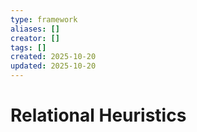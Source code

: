 ```yaml
---
type: framework
aliases: []
creator: []
tags: []
created: 2025-10-20
updated: 2025-10-20
---
```


# Relational Heuristics


